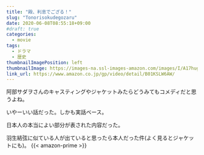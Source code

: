 ```yaml
---
title: "殿、利息でござる！"
slug: "Tonorisokudegozaru"
date: 2020-06-08T08:55:18+09:00
#draft: true
categories:
  - movie
tags:
  - ドラマ
  - 歴史
thumbnailImagePosition: left
thumbnailImage: https://images-na.ssl-images-amazon.com/images/I/A17hug3176L._SX600_.jpg
link_url: https://www.amazon.co.jp/gp/video/detail/B01KSLW6AW/
---
```

阿部サダヲさんのキャスティングやジャケットみたらどうみてもコメディだと思うよね。
<!--more-->
いやーいい話だった。しかも実話ベース。

日本人の本当によい部分が表された内容だった。

羽生結弦に似ている人が出ていると思ったら本人だった件(よく見るとジャケットにも)。
{{< amazon-prime >}}
